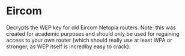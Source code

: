 Eircom
======

Decrypts the WEP key for old Eircom Netopia routers.
Note: this was created for academic purposes and should only be used for regaining access to your own router (which should really use at least WPA or stronger, as WEP itself is incredlby easy to crack).
